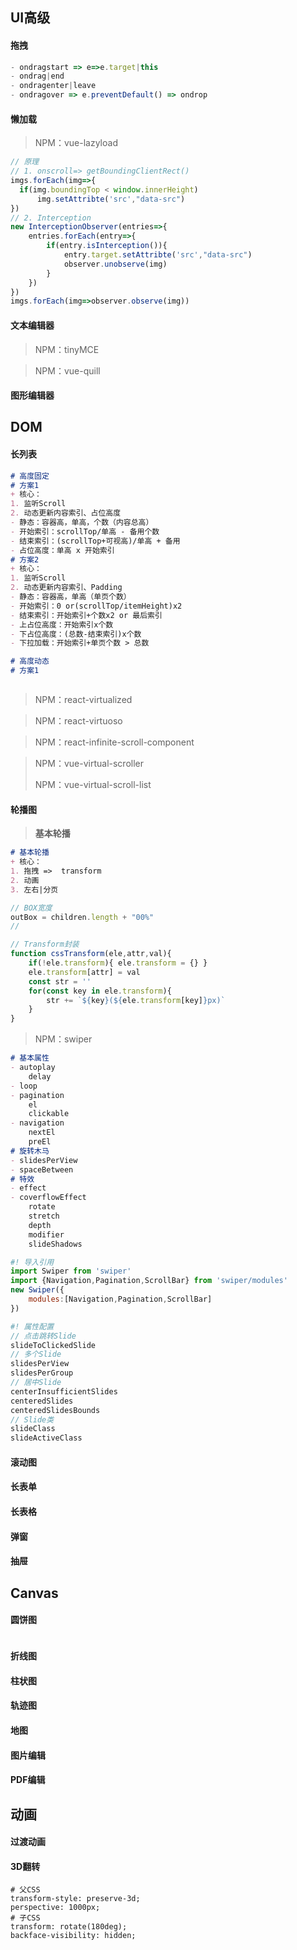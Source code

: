 ## UI高级

#### 拖拽

```js
- ondragstart => e=>e.target|this
- ondrag|end
- ondragenter|leave
- ondragover => e.preventDefault() => ondrop
```

#### 懒加载

> NPM：vue-lazyload

```js
// 原理
// 1. onscroll=> getBoundingClientRect()
imgs.forEach(img=>{
  if(img.boundingTop < window.innerHeight)
      img.setAttribte('src',"data-src")
})
// 2. Interception
new InterceptionObserver(entries=>{
    entries.forEach(entry=>{
        if(entry.isInterception()){
			entry.target.setAttribte('src',"data-src")
            observer.unobserve(img)
        }
    })
})
imgs.forEach(img=>observer.observe(img))
```

#### 文本编辑器

> NPM：tinyMCE

> NPM：vue-quill

#### 图形编辑器

## DOM

#### 长列表

```markdown
# 高度固定
# 方案1
+ 核心：
1. 监听Scroll
2. 动态更新内容索引、占位高度
- 静态：容器高，单高，个数（内容总高）
- 开始索引：scrollTop/单高 - 备用个数
- 结束索引：(scrollTop+可视高)/单高 + 备用
- 占位高度：单高 x 开始索引
# 方案2
+ 核心：
1. 监听Scroll
2. 动态更新内容索引、Padding
- 静态：容器高，单高（单页个数）
- 开始索引：0 or(scrollTop/itemHeight)x2
- 结束索引：开始索引+个数x2 or 最后索引
- 上占位高度：开始索引x个数
- 下占位高度：(总数-结束索引)x个数
- 下拉加载：开始索引+单页个数 > 总数

# 高度动态
# 方案1
```

```markdown

```

> NPM：react-virtualized

> NPM：react-virtuoso

> NPM：react-infinite-scroll-component

> NPM：vue-virtual-scroller
>
> NPM：vue-virtual-scroll-list

#### 轮播图

> **基本轮播**

```markdown
# 基本轮播
+ 核心：
1. 拖拽 =>  transform
2. 动画
3. 左右|分页
```

```js
// BOX宽度
outBox = children.length + "00%"
// 
```

```js
// Transform封装
function cssTransform(ele,attr,val){
    if(!ele.transform){ ele.transform = {} }
    ele.transform[attr] = val
    const str = ''
    for(const key in ele.transform){
        str += `${key}(${ele.transform[key]}px)`
    }
}
```

> NPM：swiper

```markdown
# 基本属性
- autoplay
	delay
- loop
- pagination
	el
	clickable
- navigation
	nextEl
	preEl
# 旋转木马
- slidesPerView
- spaceBetween
# 特效
- effect
- coverflowEffect
	rotate
	stretch
	depth
	modifier
	slideShadows
```

```js
#! 导入引用
import Swiper from 'swiper'
import {Navigation,Pagination,ScrollBar} from 'swiper/modules'
new Swiper({
    modules:[Navigation,Pagination,ScrollBar]
})
```

```js
#! 属性配置
// 点击跳转Slide
slideToClickedSlide
// 多个Slide
slidesPerView
slidesPerGroup
// 居中Slide
centerInsufficientSlides
centeredSlides
centeredSlidesBounds
// Slide类
slideClass
slideActiveClass
```

#### 滚动图

#### 长表单

#### 长表格

#### 弹窗

#### 抽屉

## Canvas

#### 圆饼图

```js

```

#### 折线图

#### 柱状图

#### 轨迹图

#### 地图

#### 图片编辑

#### PDF编辑

## 动画

#### 过渡动画

#### 3D翻转

```shell
# 父CSS
transform-style: preserve-3d;
perspective: 1000px;
# 子CSS
transform: rotate(180deg);
backface-visibility: hidden;
```

